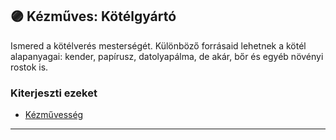 ## 🟣 Kézműves: Kötélgyártó

Ismered a kötélverés mesterségét. Különböző forrásaid lehetnek a kötél alapanyagai: kender, papírusz, datolyapálma, de akár, bőr és egyéb növényi rostok is.

### Kiterjeszti ezeket

- [Kézművesség](../kepzettsegek.szekunder/kezmuvesseg.md)

---
